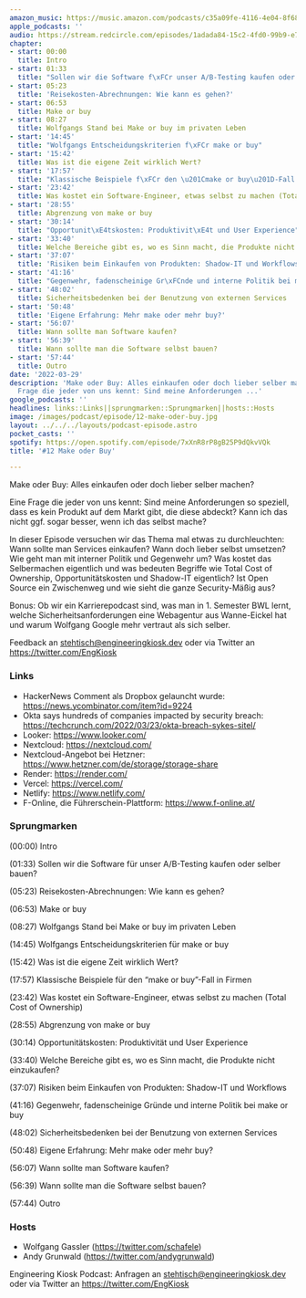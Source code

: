 ```yaml
---
amazon_music: https://music.amazon.com/podcasts/c35a09fe-4116-4e04-8f68-77d61b112e46/episodes/625ea5b5-814e-4ba0-861f-7661d91fdcaf/engineering-kiosk-12-make-oder-buy
apple_podcasts: ''
audio: https://stream.redcircle.com/episodes/1adada84-15c2-4fd0-99b9-e7842f29ecef/stream.mp3
chapter:
- start: 00:00
  title: Intro
- start: 01:33
  title: "Sollen wir die Software f\xFCr unser A/B-Testing kaufen oder selber bauen?"
- start: 05:23
  title: 'Reisekosten-Abrechnungen: Wie kann es gehen?'
- start: 06:53
  title: Make or buy
- start: 08:27
  title: Wolfgangs Stand bei Make or buy im privaten Leben
- start: '14:45'
  title: "Wolfgangs Entscheidungskriterien f\xFCr make or buy"
- start: '15:42'
  title: Was ist die eigene Zeit wirklich Wert?
- start: '17:57'
  title: "Klassische Beispiele f\xFCr den \u201Cmake or buy\u201D-Fall in Firmen"
- start: '23:42'
  title: Was kostet ein Software-Engineer, etwas selbst zu machen (Total Cost of Ownership)
- start: '28:55'
  title: Abgrenzung von make or buy
- start: '30:14'
  title: "Opportunit\xE4tskosten: Produktivit\xE4t und User Experience"
- start: '33:40'
  title: Welche Bereiche gibt es, wo es Sinn macht, die Produkte nicht einzukaufen?
- start: '37:07'
  title: 'Risiken beim Einkaufen von Produkten: Shadow-IT und Workflows'
- start: '41:16'
  title: "Gegenwehr, fadenscheinige Gr\xFCnde und interne Politik bei make or buy"
- start: '48:02'
  title: Sicherheitsbedenken bei der Benutzung von externen Services
- start: '50:48'
  title: 'Eigene Erfahrung: Mehr make oder mehr buy?'
- start: '56:07'
  title: Wann sollte man Software kaufen?
- start: '56:39'
  title: Wann sollte man die Software selbst bauen?
- start: '57:44'
  title: Outro
date: '2022-03-29'
description: 'Make oder Buy: Alles einkaufen oder doch lieber selber machen? Eine
  Frage die jeder von uns kennt: Sind meine Anforderungen ...'
google_podcasts: ''
headlines: links::Links||sprungmarken::Sprungmarken||hosts::Hosts
image: /images/podcast/episode/12-make-oder-buy.jpg
layout: ../../../layouts/podcast-episode.astro
pocket_casts: ''
spotify: https://open.spotify.com/episode/7xXnR8rP8gB25P9dQkvVQk
title: '#12 Make oder Buy'

---
```


<p class="mb-6 text-base md:text-lg text-coolGray-500">Make oder Buy: Alles einkaufen oder doch lieber selber machen?</p><p class="mb-6 text-base md:text-lg text-coolGray-500">Eine Frage die jeder von uns kennt: Sind meine Anforderungen so speziell, dass es kein Produkt auf dem Markt gibt, die diese abdeckt? Kann ich das nicht ggf. sogar besser, wenn ich das selbst mache?</p><p class="mb-6 text-base md:text-lg text-coolGray-500">In dieser Episode versuchen wir das Thema mal etwas zu durchleuchten: Wann sollte man Services einkaufen? Wann doch lieber selbst umsetzen? Wie geht man mit interner Politik und Gegenwehr um? Was kostet das Selbermachen eigentlich und was bedeuten Begriffe wie Total Cost of Ownership, Opportunitätskosten und Shadow-IT eigentlich? Ist Open Source ein Zwischenweg und wie sieht die ganze Security-Mäßig aus?</p><p class="mb-6 text-base md:text-lg text-coolGray-500">Bonus: Ob wir ein Karrierepodcast sind, was man in 1. Semester BWL lernt, welche Sicherheitsanforderungen eine Webagentur aus Wanne-Eickel hat und warum Wolfgang Google mehr vertraut als sich selber.</p><p class="mb-6 text-base md:text-lg text-coolGray-500">Feedback an <a class="underline hover:no-underline" style="text-decoration-line: underline;"href="mailto:stehtisch@engineeringkiosk.dev" rel="nofollow">stehtisch@engineeringkiosk.dev</a> oder via Twitter an <a class="underline hover:no-underline" style="text-decoration-line: underline;"href="https://twitter.com/EngKiosk" rel="nofollow">https://twitter.com/EngKiosk</a></p><h3 class="mb-4 text-2xl md:text-3xl font-semibold text-coolGray-800" id=links>Links</h3><ul class="list-disc px-5 mb-6 md:px-5 text-base md:text-lg text-coolGray-500" style="list-style-type: disc;"><li class="mb-3">HackerNews Comment als Dropbox gelauncht wurde: <a class="underline hover:no-underline" style="text-decoration-line: underline;"href="https://news.ycombinator.com/item?id=9224" rel="nofollow">https://news.ycombinator.com/item?id=9224</a></li><li class="mb-3">Okta says hundreds of companies impacted by security breach: <a class="underline hover:no-underline" style="text-decoration-line: underline;"href="https://techcrunch.com/2022/03/23/okta-breach-sykes-sitel/" rel="nofollow">https://techcrunch.com/2022/03/23/okta-breach-sykes-sitel/</a></li><li class="mb-3">Looker: <a class="underline hover:no-underline" style="text-decoration-line: underline;"href="https://www.looker.com/" rel="nofollow">https://www.looker.com/</a></li><li class="mb-3">Nextcloud: <a class="underline hover:no-underline" style="text-decoration-line: underline;"href="https://nextcloud.com/" rel="nofollow">https://nextcloud.com/</a></li><li class="mb-3">Nextcloud-Angebot bei Hetzner: <a class="underline hover:no-underline" style="text-decoration-line: underline;"href="https://www.hetzner.com/de/storage/storage-share" rel="nofollow">https://www.hetzner.com/de/storage/storage-share</a></li><li class="mb-3">Render: <a class="underline hover:no-underline" style="text-decoration-line: underline;"href="https://render.com/" rel="nofollow">https://render.com/</a></li><li class="mb-3">Vercel: <a class="underline hover:no-underline" style="text-decoration-line: underline;"href="https://vercel.com/" rel="nofollow">https://vercel.com/</a></li><li class="mb-3">Netlify: <a class="underline hover:no-underline" style="text-decoration-line: underline;"href="https://www.netlify.com/" rel="nofollow">https://www.netlify.com/</a></li><li class="mb-3">F-Online, die Führerschein-Plattform: <a class="underline hover:no-underline" style="text-decoration-line: underline;"href="https://www.f-online.at/" rel="nofollow">https://www.f-online.at/</a></li></ul><h3 class="mb-4 text-2xl md:text-3xl font-semibold text-coolGray-800" id=sprungmarken>Sprungmarken</h3><p class="mb-6 text-base md:text-lg text-coolGray-500">(00:00) Intro</p><p class="mb-6 text-base md:text-lg text-coolGray-500">(01:33) Sollen wir die Software für unser A/B-Testing kaufen oder selber bauen?</p><p class="mb-6 text-base md:text-lg text-coolGray-500">(05:23) Reisekosten-Abrechnungen: Wie kann es gehen?</p><p class="mb-6 text-base md:text-lg text-coolGray-500">(06:53) Make or buy</p><p class="mb-6 text-base md:text-lg text-coolGray-500">(08:27) Wolfgangs Stand bei Make or buy im privaten Leben</p><p class="mb-6 text-base md:text-lg text-coolGray-500">(14:45) Wolfgangs Entscheidungskriterien für make or buy</p><p class="mb-6 text-base md:text-lg text-coolGray-500">(15:42) Was ist die eigene Zeit wirklich Wert?</p><p class="mb-6 text-base md:text-lg text-coolGray-500">(17:57) Klassische Beispiele für den “make or buy”-Fall in Firmen</p><p class="mb-6 text-base md:text-lg text-coolGray-500">(23:42) Was kostet ein Software-Engineer, etwas selbst zu machen (Total Cost of Ownership)</p><p class="mb-6 text-base md:text-lg text-coolGray-500">(28:55) Abgrenzung von make or buy</p><p class="mb-6 text-base md:text-lg text-coolGray-500">(30:14) Opportunitätskosten: Produktivität und User Experience</p><p class="mb-6 text-base md:text-lg text-coolGray-500">(33:40) Welche Bereiche gibt es, wo es Sinn macht, die Produkte nicht einzukaufen?</p><p class="mb-6 text-base md:text-lg text-coolGray-500">(37:07) Risiken beim Einkaufen von Produkten: Shadow-IT und Workflows</p><p class="mb-6 text-base md:text-lg text-coolGray-500">(41:16) Gegenwehr, fadenscheinige Gründe und interne Politik bei make or buy</p><p class="mb-6 text-base md:text-lg text-coolGray-500">(48:02) Sicherheitsbedenken bei der Benutzung von externen Services</p><p class="mb-6 text-base md:text-lg text-coolGray-500">(50:48) Eigene Erfahrung: Mehr make oder mehr buy?</p><p class="mb-6 text-base md:text-lg text-coolGray-500">(56:07) Wann sollte man Software kaufen?</p><p class="mb-6 text-base md:text-lg text-coolGray-500">(56:39) Wann sollte man die Software selbst bauen?</p><p class="mb-6 text-base md:text-lg text-coolGray-500">(57:44) Outro</p><h3 class="mb-4 text-2xl md:text-3xl font-semibold text-coolGray-800" id=hosts>Hosts</h3><ul class="list-disc px-5 mb-6 md:px-5 text-base md:text-lg text-coolGray-500" style="list-style-type: disc;"><li class="mb-3">Wolfgang Gassler (<a class="underline hover:no-underline" style="text-decoration-line: underline;"href="https://twitter.com/schafele" rel="nofollow">https://twitter.com/schafele</a>)</li><li class="mb-3">Andy Grunwald (<a class="underline hover:no-underline" style="text-decoration-line: underline;"href="https://twitter.com/andygrunwald" rel="nofollow">https://twitter.com/andygrunwald</a>)</li></ul><p class="mb-6 text-base md:text-lg text-coolGray-500">Engineering Kiosk Podcast: Anfragen an <a class="underline hover:no-underline" style="text-decoration-line: underline;"href="http://stehtisch@engineeringkiosk.dev" rel="nofollow">stehtisch@engineeringkiosk.dev</a> oder via Twitter an <a class="underline hover:no-underline" style="text-decoration-line: underline;"href="https://twitter.com/EngKiosk" rel="nofollow">https://twitter.com/EngKiosk</a></p>